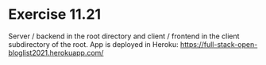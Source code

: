 # Exercise 11.21

Server / backend in the root directory and client / frontend in the client subdirectory of the root.
App is deployed in Heroku: https://full-stack-open-bloglist2021.herokuapp.com/